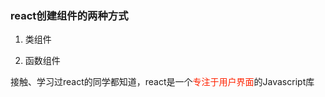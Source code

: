 ### react创建组件的两种方式

1. 类组件

2. 函数组件

接触、学习过react的同学都知道，react是一个<font color="#f20">专注于用户界面</font>的Javascript库
